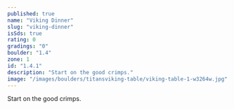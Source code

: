 ```yaml
---
published: true
name: "Viking Dinner"
slug: "viking-dinner"
isSds: true
rating: 0
gradings: "0"
boulder: "1.4"
zone: 1
id: "1.4.1"
description: "Start on the good crimps."
image: "/images/boulders/titansviking-table/viking-table-1-w3264w.jpg"
---
```


Start on the good crimps.
